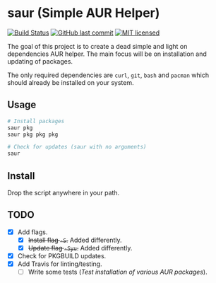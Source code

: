 # saur (Simple AUR Helper)

[![Build Status](https://travis-ci.org/dylanaraps/saur.svg?branch=master)](https://travis-ci.org/dylanaraps/saur)
[![GitHub last commit](https://img.shields.io/github/last-commit/google/skia.svg)](https://github.com/dylanaraps/saur)
[![MIT licensed](https://img.shields.io/badge/license-MIT-blue.svg)](./LICENSE.md)

The goal of this project is to create a dead simple and light on dependencies AUR helper. The main focus will be on installation and updating of packages.

The only required dependencies are `curl`, `git`, `bash` and `pacman` which should already be installed on your system.


## Usage

```sh
# Install packages
saur pkg
saur pkg pkg pkg

# Check for updates (saur with no arguments)
saur
```

## Install

Drop the script anywhere in your path.


## TODO

- [x] Add flags.
    - [x] ~~Install flag `-S`.~~ Added differently.
    - [x] ~~Update flag `-Syu`.~~ Added differently.
- [x] Check for PKGBUILD updates.
- [x] Add Travis for linting/testing.
    - [ ] Write some tests (*Test installation of various AUR packages*).
